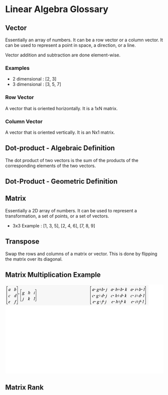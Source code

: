 # Linear Algebra Glossary

## Vector
Essentially an array of numbers.  It can be a row vector or a column vector.  It can be used to represent a point in space, a direction, or a line.

Vector addition and subtraction are done element-wise.

### Examples
* 2 dimensional : [2, 3]
* 3 dimensional : [3, 5, 7]

### Row Vector
A vector that is oriented horizontally.  It is a 1xN matrix.

### Column Vector
A vector that is oriented vertically.  It is an Nx1 matrix.

## Dot-product - Algebraic Definition
The dot product of two vectors is the sum of the products of the corresponding elements of the two vectors.

## Dot-Product - Geometric Definition


## Matrix 
Essentially a 2D array of numbers.  It can be used to represent a transformation, a set of points, or a set of vectors.

* 3x3 Example : 
	[1, 3, 5], 
	[2, 4, 6], 
	[7, 8, 9]

## Transpose
Swap the rows and columns of a matrix or vector.  This is done by flipping the matrix over its diagonal.

## Matrix Multiplication Example

![Matrix Multiplication](../images/MatrixMulitplication.png "Matrix Multiplication")

## Matrix Rank
